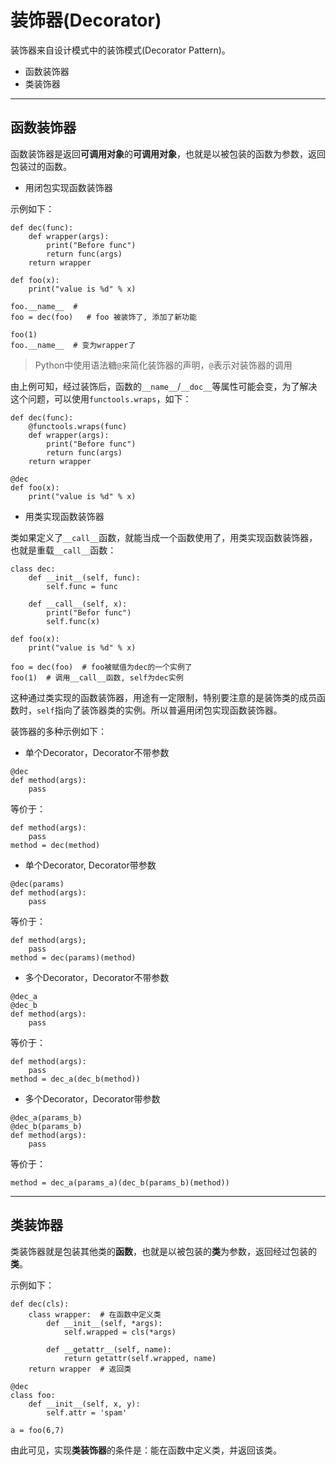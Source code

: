 # 装饰器(Decorator)

装饰器来自设计模式中的装饰模式(Decorator Pattern)。

+ 函数装饰器
+ 类装饰器

--------------------------------------------------------------------------------
## 函数装饰器
函数装饰器是返回**可调用对象**的**可调用对象**，也就是以被包装的函数为参数，返回包装过的函数。

+ 用闭包实现函数装饰器

示例如下：
```
def dec(func):
	def wrapper(args):
		print("Before func")
		return func(args)
	return wrapper

def foo(x):
	print("value is %d" % x)

foo.__name__  #
foo = dec(foo)   # foo 被装饰了, 添加了新功能

foo(1)
foo.__name__  # 变为wrapper了
```

> Python中使用语法糖`@`来简化装饰器的声明，`@`表示对装饰器的调用

由上例可知，经过装饰后，函数的`__name__`/`__doc__`等属性可能会变，为了解决这个问题，可以使用`functools.wraps`，如下：

```
def dec(func):
	@functools.wraps(func)
	def wrapper(args):
		print("Before func")
		return func(args)
	return wrapper

@dec
def foo(x):
	print("value is %d" % x)
```

+ 用类实现函数装饰器

类如果定义了`__call__`函数，就能当成一个函数使用了，用类实现函数装饰器，也就是重载`__call__`函数：

```
class dec:
	def __init__(self, func):
		self.func = func

	def __call__(self, x):
		print("Befor func")
		self.func(x)

def foo(x):
	print("value is %d" % x)

foo = dec(foo)  # foo被赋值为dec的一个实例了
foo(1)	# 调用__call__函数, self为dec实例

```

这种通过类实现的函数装饰器，用途有一定限制，特别要注意的是装饰类的成员函数时，`self`指向了装饰器类的实例。所以普遍用闭包实现函数装饰器。

装饰器的多种示例如下：

+ 单个Decorator，Decorator不带参数
```
@dec
def method(args):
	pass
```

等价于：
```
def method(args):
	pass
method = dec(method)
```

+ 单个Decorator, Decorator带参数
```
@dec(params)
def method(args):
	pass
```

等价于：
```
def method(args);
	pass
method = dec(params)(method)
```

+ 多个Decorator，Decorator不带参数
```
@dec_a
@dec_b
def method(args):
	pass
```

等价于：
```
def method(args):
	pass
method = dec_a(dec_b(method))
```

+ 多个Decorator，Decorator带参数
```
@dec_a(params_b)
@dec_b(params_b)
def method(args):
	pass

```
等价于：
```
method = dec_a(params_a)(dec_b(params_b)(method))
```

--------------------------------------------------------------------------------
## 类装饰器
类装饰器就是包装其他类的**函数**，也就是以被包装的**类**为参数，返回经过包装的**类**。

示例如下：
```
def dec(cls):
	class wrapper:	# 在函数中定义类
		def __init__(self, *args):
			self.wrapped = cls(*args)

		def __getattr__(self, name):
			return getattr(self.wrapped, name)
	return wrapper	# 返回类

@dec
class foo:
	def __init__(self, x, y):
		self.attr = 'spam'

a = foo(6,7)

```

由此可见，实现**类装饰器**的条件是：能在函数中定义类，并返回该类。


